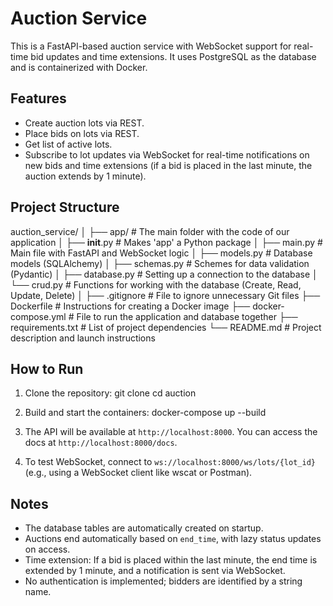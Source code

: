 # Auction Service

This is a FastAPI-based auction service with WebSocket support for real-time bid updates and time extensions. It uses PostgreSQL as the database and is containerized with Docker.

## Features
- Create auction lots via REST.
- Place bids on lots via REST.
- Get list of active lots.
- Subscribe to lot updates via WebSocket for real-time notifications on new bids and time extensions (if a bid is placed in the last minute, the auction extends by 1 minute).

## Project Structure
auction_service/
│
├── app/                  # The main folder with the code of our application
│   ├── __init__.py       # Makes 'app' a Python package
│   ├── main.py           # Main file with FastAPI and WebSocket logic
│   ├── models.py         # Database models (SQLAlchemy)
│   ├── schemas.py        # Schemes for data validation (Pydantic)
│   ├── database.py       # Setting up a connection to the database
│   └── crud.py           # Functions for working with the database (Create, Read, Update, Delete)
│
├── .gitignore            # File to ignore unnecessary Git files
├── Dockerfile            # Instructions for creating a Docker image
├── docker-compose.yml    # File to run the application and database together
├── requirements.txt      # List of project dependencies
└── README.md             # Project description and launch instructions

## How to Run
1. Clone the repository:
git clone <your-repo-url>
cd auction</your-repo-url>

2. Build and start the containers:
docker-compose up --build

3. The API will be available at `http://localhost:8000`. You can access the docs at `http://localhost:8000/docs`.

4. To test WebSocket, connect to `ws://localhost:8000/ws/lots/{lot_id}` (e.g., using a WebSocket client like wscat or Postman).

## Notes
- The database tables are automatically created on startup.
- Auctions end automatically based on `end_time`, with lazy status updates on access.
- Time extension: If a bid is placed within the last minute, the end time is extended by 1 minute, and a notification is sent via WebSocket.
- No authentication is implemented; bidders are identified by a string name.